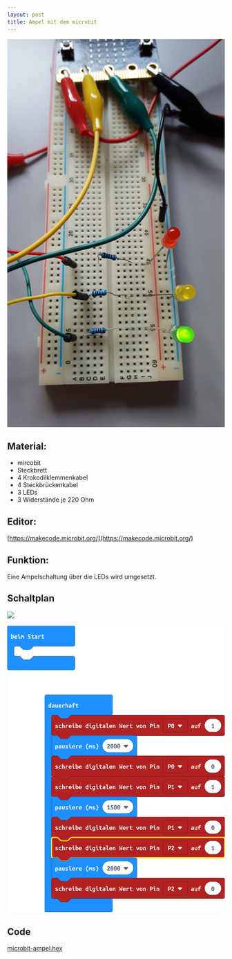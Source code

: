 ```yaml
---
layout: post
title: Ampel mit dem microbit
---
```


![](/images/20191225_123915.jpg)

## Material:

+ mircobit
+ Steckbrett
+ 4 Krokodilklemmenkabel
+ 4 Steckbrückenkabel
+ 3 LEDs
+ 3 Widerstände je 220 Ohm

## Editor:

[https://makecode.microbit.org/](https://makecode.microbit.org/)

## Funktion:

Eine Ampelschaltung über die LEDs wird umgesetzt.

## Schaltplan

![](/images/mircobit_ampel_großes_Steckbrett_Steckplatine.jpg)

![](/images/microbit-Screenshot_ampel.png)

## Code
[microbit-ampel.hex](/appendix/code/microbit-ampel.hex)

